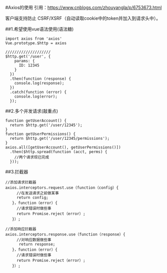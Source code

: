 #Axios的使用
引用：https://www.cnblogs.com/zhouyangla/p/6753673.html

客户端支持防止 CSRF/XSRF（自动读取cookie中的token并加入到请求头中）。

##1.希望使用vue语法使用(语法糖)

````
import axios from 'axios'
Vue.prototype.$http = axios

////////////////////
$http.get('/user', {
    params: {
      ID: 12345
    }
  })
  .then(function (response) {
    console.log(response);
  })
  .catch(function (error) {
    console.log(error);
  });

````

##2.多个并发请求(敲重点)

````
function getUserAccount() {
  return $http.get('/user/12345');
}
function getUserPermissions() {
  return $http.get('/user/12345/permissions');
}
axios.all([getUserAccount(), getUserPermissions()])
  .then($http.spread(function (acct, perms) {
    //两个请求现已完成
  }));
````

##3.拦截器
````
//添加请求拦截器
axios.interceptors.request.use（function（config）{
     //在发送请求之前做某事
     return config;
   }，function（error）{
     //请求错误时做些事
     return Promise.reject（error）;
   }）;
 
//添加响应拦截器
axios.interceptors.response.use（function（response）{
     //对响应数据做些事
      return response;
   }，function（error）{
     //请求错误时做些事
     return Promise.reject（error）;
   }）;
  
````

